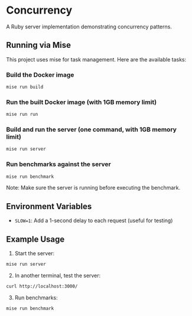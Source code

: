 # Concurrency

A Ruby server implementation demonstrating concurrency patterns.

## Running via Mise

This project uses mise for task management. Here are the available tasks:

### Build the Docker image

```bash
mise run build
```

### Run the built Docker image (with 1GB memory limit)

```bash
mise run run
```

### Build and run the server (one command, with 1GB memory limit)

```bash
mise run server
```

### Run benchmarks against the server

```bash
mise run benchmark
```

Note: Make sure the server is running before executing the benchmark.

## Environment Variables

- `SLOW=1`: Add a 1-second delay to each request (useful for testing)

## Example Usage

1. Start the server:

```bash
mise run server
```

2. In another terminal, test the server:

```bash
curl http://localhost:3000/
```

3. Run benchmarks:

```bash
mise run benchmark
```

